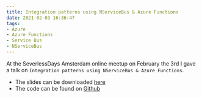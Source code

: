 ```yaml
---
title: Integration patterns using NServiceBus & Azure Functions
date: 2021-02-03 16:36:47
tags: 
- Azure
- Azure Functions
- Service Bus
- NServiceBus
---
```

At the SeverlessDays Amsterdam online meetup on February the 3rd I gave a talk on `Integration patterns using NServiceBus & Azure Functions`.
* The slides can be downloaded [here](https://dibranmulder.github.io/assets/Integration_patterns_using_NServiceBus_and_Azure_Functions.pptx)
* The code can be found on [Github](https://github.com/DibranMulder/NServiceBus-Serverless-Demo)